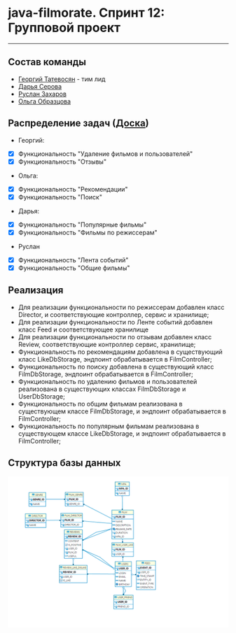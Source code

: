 
# java-filmorate. Спринт 12: Групповой проект

---


## Состав команды

- [Георгий Татевосян](https://github.com/geo-tat) - тим лид
- [Дарья Серова](https://github.com/dserova)
- [Руслан Захаров](https://github.com/14winter)
- [Ольга Образцова](https://github.com/olgaobraztsova)

## Распределение задач ([Доска](https://github.com/users/geo-tat/projects/1))

- Георгий:
- [x] Функциональность "Удаление фильмов и пользователей"
- [x] Функциональность "Отзывы"
- Ольга:
- [x] Функциональность "Рекомендации"
- [x] Функциональность "Поиск"
- Дарья:
- [x] Функциональность "Популярные фильмы"
- [x] Функциональность "Фильмы по режиссерам"
- Руслан
- [x] Функциональность "Лента событий"
- [x] Функциональность "Общие фильмы"

## Реализация
- Для реализации функциональности по режиссерам добавлен класс Director, и соответствующие контроллер, сервис и хранилище;
- Для реализации функциональности по Ленте событий добавлен класс Feed и соответствующее хранилище
- Для реализации функциональности по отзывам добавлен класс Review, соответствующие контроллер сервис, хранилище;
- Функциональность по рекомендациям добавлена в существующий класс LikeDbStorage, эндпоинт обрабатывается в FilmController;
- Функциональность по поиску добавлена в существующий класс FilmDbStorage, эндпоинт обрабатывается в FilmController;
- Функциональность по удалению фильмов и пользователей реализована в существующих классах FilmDbStorage и UserDbStorage;
- Функциональность по общим фильмам реализована в существующем классе FilmDbStorage, и эндпоинт обрабатывается в FilmController;
- Функциональность по популярным фильмам реализована в существующем классе LikeDbStorage, и эндпоинт обрабатывается в FilmController;


## Структура базы данных
![Filmorate Database Diagram](er.png)

